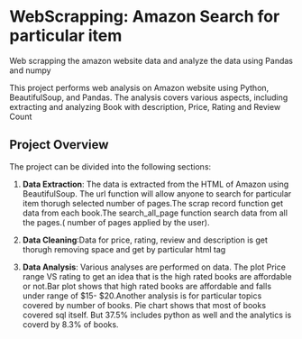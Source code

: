 # WebScrapping: Amazon Search for particular item
Web scrapping the amazon website data and analyze the data using Pandas and numpy

This project performs web analysis on Amazon website using Python, BeautifulSoup, and Pandas. 
The analysis covers various aspects, including extracting and analyzing Book with description, Price, Rating and Review Count


## Project Overview

The project can be divided into the following sections:

1. **Data Extraction**: The data is extracted from the HTML of Amazon using BeautifulSoup. The url function will allow anyone to search for particular item thorugh selected number of pages.The scrap record function get data from each book.The search_all_page function search data from all the pages.( number of pages applied by the user).
   
3. **Data Cleaning**:Data for price, rating, review and description is get thorugh removing space and get by particular html tag 
   
6. **Data Analysis**: Various analyses are performed on  data. The plot Price range VS rating to get an idea that is the high rated books are affordable or not.Bar plot shows that high rated books are affordable and falls under range of $15- $20.Another analysis is for particular topics covered by number of books. Pie chart shows that most of books covered sql itself. But 37.5% includes python as well and the analytics is coverd by  8.3% of books.

